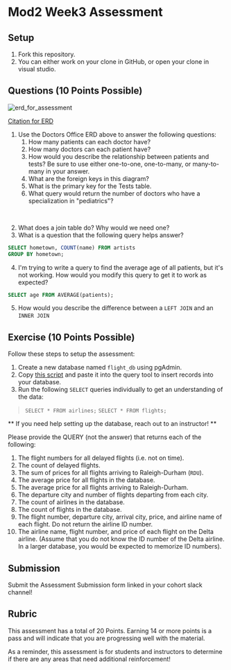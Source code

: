 # Mod2 Week3 Assessment

## Setup
1. Fork this repository.
1. You can either work on your clone in GitHub, or open your clone in visual studio.

## Questions (10 Points Possible)

<img alt="erd_for_assessment" src="https://github.com/modelmapper/modelmapper/assets/11747682/60bebb3c-9faa-4f3e-ae0a-7df7dde06784">

[Citation for ERD](https://circle.visual-paradigm.com/hospital/)
1. Use the Doctors Office ERD above to answer the following questions:
    1. How many patients can each doctor have?
    1. How many doctors can each patient have?
    1. How would you describe the relationship between patients and tests? Be sure to use either one-to-one, one-to-many, or many-to-many in your answer.
    1. What are the foreign keys in this diagram?
    1. What is the primary key for the Tests table.
    1. What query would return the number of doctors who have a specialization in "pediatrics"?

<br>

2. What does a join table do? Why would we need one?
3. What is a question that the following query helps answer?
```SQL
SELECT hometown, COUNT(name) FROM artists
GROUP BY hometown;
```

4. I'm trying to write a query to find the average age of all patients, but it's not working. How would you modify this query to get it to work as expected?
```SQL
SELECT age FROM AVERAGE(patients);
```
5. How would you describe the difference between a `LEFT JOIN` and an `INNER JOIN`
 
## Exercise (10 Points Possible)

Follow these steps to setup the assessment:
1. Create a new database named `flight_db` using pgAdmin.
2. Copy [this script](https://launch.turing.edu/module2/assessments/flight_db.txt) and paste it into the query tool to insert records into your database.
3. Run the following `SELECT` queries individually to get an understanding of the data:
> `SELECT * FROM airlines;`
> `SELECT * FROM flights;`

** If you need help setting up the database, reach out to an instructor! **

Please provide the QUERY (not the answer) that returns each of the following:
1. The flight numbers for all delayed flights (i.e. not on time).
2. The count of delayed flights.
3. The sum of prices for all flights arriving to Raleigh-Durham (`RDU`).
4. The average price for all flights in the database.
5. The average price for all flights arriving to Raleigh-Durham.
6. The departure city and number of flights departing from each city.
7. The count of airlines in the database.
8. The count of flights in the database.
9. The flight number, departure city, arrival city, price, and airline name of each flight. Do not return the airline ID number.
10. The airline name, flight number, and price of each flight on the Delta airline. (Assume that you do not know the ID number of the Delta airline. In a larger database, you would be expected to memorize ID numbers).

## Submission

Submit the Assessment Submission form linked in your cohort slack channel!

## Rubric

This assessment has a total of 20 Points. Earning 14 or more points is a pass and will indicate that you are progressing well with the material.

As a reminder, this assessment is for students and instructors to determine if there are any areas that need additional reinforcement!
